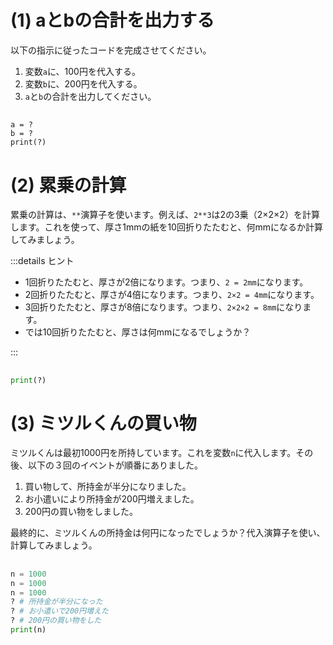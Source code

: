 # (1) aとbの合計を出力する

以下の指示に従ったコードを完成させてください。

1. 変数`a`に、100円を代入する。
2. 変数`b`に、200円を代入する。
3. `a`と`b`の合計を出力してください。

##

```
a = ?
b = ?
print(?)
```

# (2) 累乗の計算

累乗の計算は、`**`演算子を使います。例えば、`2**3`は2の3乗（2×2×2）を計算します。これを使って、厚さ1mmの紙を10回折りたたむと、何mmになるか計算してみましょう。

:::details ヒント

- 1回折りたたむと、厚さが2倍になります。つまり、`2 = 2mm`になります。
- 2回折りたたむと、厚さが4倍になります。つまり、`2×2 = 4mm`になります。
- 3回折りたたむと、厚さが8倍になります。つまり、`2×2×2 = 8mm`になります。
- では10回折りたたむと、厚さは何mmになるでしょうか？

:::

##

```python
print(?)
```

# (3) ミツルくんの買い物

ミツルくんは最初1000円を所持しています。これを変数`n`に代入します。その後、以下の３回のイベントが順番にありました。

1. 買い物して、所持金が半分になりました。
2. お小遣いにより所持金が200円増えました。
3. 200円の買い物をしました。

最終的に、ミツルくんの所持金は何円になったでしょうか？代入演算子を使い、計算してみましょう。

##

```python
n = 1000
n = 1000
n = 1000
? # 所持金が半分になった
? # お小遣いで200円増えた
? # 200円の買い物をした
print(n)
```
